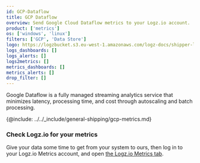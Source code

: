 ```yaml
---
id: GCP-Dataflow
title: GCP Dataflow
overview: Send Google Cloud Dataflow metrics to your Logz.io account.
product: ['metrics']
os: ['windows', 'linux']
filters: ['GCP', 'Data Store']
logo: https://logzbucket.s3.eu-west-1.amazonaws.com/logz-docs/shipper-logos/gcpdataflow.png
logs_dashboards: []
logs_alerts: []
logs2metrics: []
metrics_dashboards: []
metrics_alerts: []
drop_filter: []
---
```


Google Dataflow is a fully managed streaming analytics service that minimizes latency, processing time, and cost through autoscaling and batch processing. 


{@include: ../../_include/general-shipping/gcp-metrics.md}  


### Check Logz.io for your metrics

Give your data some time to get from your system to ours, then log in to your Logz.io Metrics account, and open [the Logz.io Metrics tab](https://app.logz.io/#/dashboard/metrics/).
